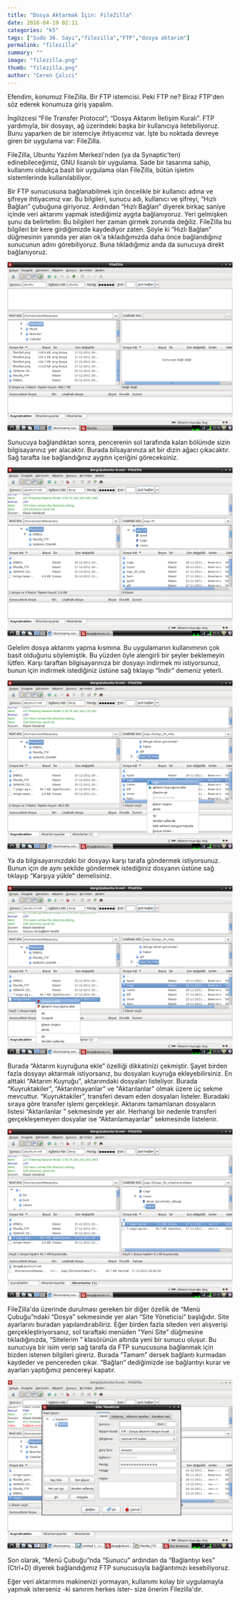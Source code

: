 ```yaml
---
title: "Dosya Aktarmak İçin: FileZilla"
date: 2016-04-19 02:11
categories: "k5"
tags: ["Sudo 36. Sayı","filezilla","FTP","dosya aktarım"]
permalink: "filezilla"
summary: ""
image: "filezilla.png"
thumb: "filezilla.png"
author: "Ceren Çalıcı"
---
```


Efendim, konumuz FileZilla. Bir FTP istemcisi. Peki FTP ne? Biraz FTP'den söz ederek konumuza giriş yapalım.

İngilizcesi “File Transfer Protocol”; “Dosya Aktarım İletişim Kuralı”. FTP yardımıyla, bir dosyayı, ağ üzerindeki başka bir kullanıcıya iletebiliyoruz. Bunu yaparken de bir istemciye ihtiyacımız var. İşte bu noktada devreye giren bir uygulama var: FileZilla.

FileZilla, Ubuntu Yazılım Merkezi'nden (ya da Synaptic'ten) edinebileceğimiz, GNU lisanslı bir uygulama. Sade bir tasarıma sahip, kullanımı oldukça basit bir uygulama olan FileZilla, bütün işletim sistemlerinde kullanılabiliyor.

Bir FTP sunucusuna bağlanabilmek için öncelikle bir kullanıcı adına ve şifreye ihtiyacımız var. Bu bilgileri, sunucu adı, kullanıcı ve şifreyi, “Hızlı Bağlan” çubuğuna giriyoruz. Ardından “Hızlı Bağlan” diyerek birkaç saniye içinde veri aktarımı yapmak istediğimiz aygıta bağlanıyoruz. Yeri gelmişken şunu da belirtelim: Bu bilgileri her zaman girmek zorunda değiliz. FileZilla bu bilgileri bir kere girdiğimizde kaydediyor zaten. Şöyle ki “Hızlı Bağlan” düğmesinin yanında yer alan ok'a tıkladığımızda daha önce bağlandığınız sunucunun adını görebiliyoruz. Buna tıkladığımız anda da sunucuya direkt bağlanıyoruz.

![](images/post/filezilla/filezilla1.png)

Sunucuya bağlandıktan sonra, pencerenin sol tarafında kalan bölümde sizin bilgisayarınız yer alacaktır. Burada bilsayarınıza ait bir dizin ağacı çıkacaktır. Sağ tarafta ise bağlandığınız aygıtın içeriğini göreceksiniz.

![](images/post/filezilla/filezilla2.png)

Gelelim dosya aktarımı yapma kısmına. Bu uygulamanın kullanımının çok basit olduğunu söylemiştik. Bu yüzden öyle alengirli bir şeyler beklemeyin lütfen. Karşı taraftan bilgisayarınıza bir dosyayı indirmek mi istiyorsunuz, bunun için indirmek istediğiniz üstüne sağ tıklayıp “İndir” demeniz yeterli.

![](images/post/filezilla/filezilla3.png)

Ya da bilgisayarınızdaki bir dosyayı karşı tarafa göndermek istiyorsunuz. Bunun için de aynı şekilde göndermek istediğiniz dosyanın üstüne sağ tıklayıp “Karşıya yükle” demelisiniz.

![](images/post/filezilla/filezilla4.png)

Burada “Aktarım kuyruğuna ekle” özelliği dikkatinizi çekmiştir. Şayet birden fazla dosyayı aktarmak istiyorsanız, bu dosyaları kuyruğa ekleyebilirsiniz. En alttaki “Aktarım Kuyruğu”,  aktarımdaki dosyaları listeliyor. Burada “Kuyruktakiler”, “Aktarılmayanlar” ve “Aktarılanlar” olmak üzere üç sekme mevcuttur. “Kuyruktakiler”, transferi devam eden dosyaları listeler. Buradaki sıraya göre transfer işlemi gerçekleşir. Aktarımı tamamlanan dosyaların listesi “Aktarılanlar ” sekmesinde yer alır. Herhangi bir nedenle transferi gerçekleşemeyen dosyalar ise “Aktarılamayanlar” sekmesinde listelenir.

![](images/post/filezilla/filezilla5.png)

FileZilla'da üzerinde durulması gereken bir diğer özellik de “Menü Çubuğu”ndaki “Dosya” sekmesinde yer alan “Site Yöneticisi” başlığıdır. Site ayarlarını buradan yapılandırabiliriz. Eğer birden fazla siteden veri alışverişi gerçekleştiriyorsanız, sol taraftaki menüden “Yeni Site” düğmesine tıkladığınızda, “Sitelerim ” klasörünün altında yeni bir sunucu oluşur. Bu sunucuya bir isim verip sağ tarafa da FTP sunucusuna bağlanmak için bizden istenen bilgileri gireriz. Burada “Tamam” dersek bağlantı kurmadan kaydeder ve pencereden çıkar. “Bağlan” dediğimizde ise bağlantıyı kurar ve ayarları yaptığımız pencereyi kapatır.

![](images/post/filezilla/filezilla6.png)

Son olarak, “Menü Çubuğu”nda “Sunucu” ardından da “Bağlantıyı kes” (Ctrl+D) diyerek bağlandığımız FTP sunucusuyla bağlantımızı kesebiliyoruz.

Eğer veri aktarımını makinenizi yormayan, kullanımı kolay bir uygulamayla yapmak isterseniz -ki sanırım herkes ister- size önerim Filezilla'dır.

